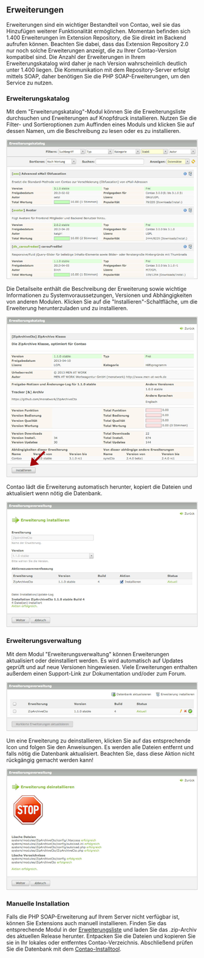 ## Erweiterungen

Erweiterungen sind ein wichtiger Bestandteil von Contao, weil sie das
Hinzufügen weiterer Funktionalität ermöglichen. Momentan befinden sich 1.400
Erweiterungen im Extension Repository, die Sie direkt im Backend aufrufen
können. Beachten Sie dabei, dass das Extension Repository 2.0 nur noch solche
Erweiterungen anzeigt, die zu Ihrer Contao-Version kompatibel sind. Die Anzahl
der Erweiterungen in Ihrem Erweiterungskatalog wird daher je nach Version
wahrscheinlich deutlich unter 1.400 liegen. Die Kommunikation mit dem
Repository-Server erfolgt mittels SOAP, daher benötigen Sie die PHP
SOAP-Erweiterungen, um den Service zu nutzen.


### Erweiterungskatalog

Mit dem "Erweiterungskatalog"-Modul können Sie die Erweiterungsliste
durchsuchen und Erweiterungen auf Knopfdruck installieren. Nutzen Sie die
Filter- und Sortieroptionen zum Auffinden eines Moduls und klicken Sie auf
dessen Namen, um die Beschreibung zu lesen oder es zu installieren.

![](images/erweiterungsliste.jpg?raw=true)

Die Detailseite enthält die Beschreibung der Erweiterung sowie wichtige
Informationen zu Systemvoraussetzungen, Versionen und Abhängigkeiten von
anderen Modulen. Klicken Sie auf die "Installieren"-Schaltfläche, um die
Erweiterung herunterzuladen und zu installieren.

![](images/erweiterungsdetails.jpg?raw=true)

Contao lädt die Erweiterung automatisch herunter, kopiert die Dateien und
aktualisiert wenn nötig die Datenbank.

![](images/erweiterung-installieren.jpg?raw=true)


### Erweiterungsverwaltung

Mit dem Modul "Erweiterungsverwaltung" können Erweiterungen aktualisiert oder
deinstalliert werden. Es wird automatisch auf Updates geprüft und auf neue
Versionen hingewiesen. Viele Erweiterungen enthalten außerdem einen
Support-Link zur Dokumentation und/oder zum Forum.

![](images/erweiterungsverwaltung.jpg?raw=true)

Um eine Erweiterung zu deinstallieren, klicken Sie auf das entsprechende Icon
und folgen Sie den Anweisungen. Es werden alle Dateien entfernt und falls nötig
die Datenbank aktualisiert. Beachten Sie, dass diese Aktion nicht rückgängig
gemacht werden kann!

![](images/erweiterung-deinstallieren.jpg?raw=true)


### Manuelle Installation

Falls die PHP SOAP-Erweiterung auf Ihrem Server nicht verfügbar ist, können
Sie Extensions auch manuell installieren. Finden Sie das entsprechende Modul in
der [Erweiterungsliste][2] und laden Sie das .zip-Archiv des aktuellen Release
herunter. Entpacken Sie die Dateien und kopieren Sie sie in Ihr lokales oder
entferntes Contao-Verzeichnis. Abschließend prüfen Sie die Datenbank mit dem
[Contao-Installtool][3].


[2]: https://contao.org/de/extension-list.html
[3]: 01-Installation.md#das-contao-installtool